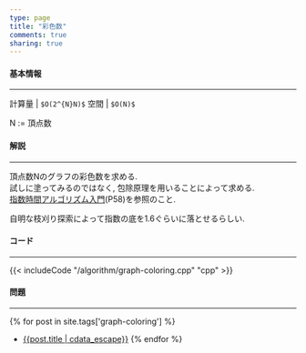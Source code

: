 ```yaml
---
type: page
title: "彩色数"
comments: true
sharing: true
---
```


#### 基本情報
  
***

計算量 | `$O(2^{N}N)$`
空間 | `$O(N)$`
  
N := 頂点数

#### 解説

***

頂点数Nのグラフの彩色数を求める.  
試しに塗ってみるのではなく, 包除原理を用いることによって求める.  
[指数時間アルゴリズム入門](http://www.slideshare.net/wata_orz/ss-12131479)(P58)を参照のこと.  
  
自明な枝刈り探索によって指数の底を1.6ぐらいに落とせるらしい.  

#### コード

***

{{< includeCode "/algorithm/graph-coloring.cpp" "cpp" >}}

#### 問題

***

{% for post in site.tags['graph-coloring'] %}
* [{{post.title | cdata_escape}}]({{post.url}})
{% endfor %}

